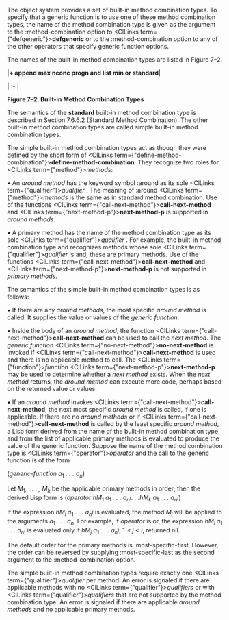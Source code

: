  



The object system provides a set of built-in method combination types. To specify that a generic function is to use one of these method combination types, the name of the method combination type is given as the argument to the :method-combination option to <ClLinks  term={"defgeneric"}><b>defgeneric</b></ClLinks> or to the :method-combination option to any of the other operators that specify generic function options. 



The names of the built-in method combination types are listed in Figure 7–2. 



|**+ append max nconc progn and list min or standard**|

| :- |





**Figure 7–2. Built-in Method Combination Types** 



The semantics of the **standard** built-in method combination type is described in Section 7.6.6.2 (Standard Method Combination). The other built-in method combination types are called simple built-in method combination types. 



The simple built-in method combination types act as though they were defined by the short form of <ClLinks  term={"define-method-combination"}><b>define-method-combination</b></ClLinks>. They recognize two roles for <ClLinks  term={"method"}><i>methods</i></ClLinks>: 



*•* An *around method* has the keyword symbol :around as its sole <ClLinks  term={"qualifier"}><i>qualifier</i></ClLinks> . The meaning of :around <ClLinks  term={"method"}><i>methods</i></ClLinks> is the same as in standard method combination. Use of the functions <ClLinks  term={"call-next-method"}><b>call-next-method</b></ClLinks> and <ClLinks  term={"next-method-p"}><b>next-method-p</b></ClLinks> is supported in *around methods*. 



*•* A primary method has the name of the method combination type as its sole <ClLinks  term={"qualifier"}><i>qualifier</i></ClLinks> . For example, the built-in method combination type and recognizes methods whose sole <ClLinks  term={"qualifier"}><i>qualifier</i></ClLinks> is and; these are primary methods. Use of the functions <ClLinks  term={"call-next-method"}><b>call-next-method</b></ClLinks> and <ClLinks  term={"next-method-p"}><b>next-method-p</b></ClLinks> is not supported in *primary methods*. 



The semantics of the simple built-in method combination types is as follows: 



*•* If there are any *around methods*, the most specific *around method* is called. It supplies the value or values of the *generic function*. 



*•* Inside the body of an *around method*, the function <ClLinks  term={"call-next-method"}><b>call-next-method</b></ClLinks> can be used to call the *next method*. The *generic function* <ClLinks  term={"no-next-method"}><b>no-next-method</b></ClLinks> is invoked if <ClLinks  term={"call-next-method"}><b>call-next-method</b></ClLinks> is used and there is no applicable method to call. The <ClLinks  term={"function"}><i>function</i></ClLinks> <ClLinks  term={"next-method-p"}><b>next-method-p</b></ClLinks> may be used to determine whether a *next method* exists. When the *next method* returns, the *around method* can execute more code, perhaps based on the returned value or values. 







 



 



*•* If an *around method* invokes <ClLinks  term={"call-next-method"}><b>call-next-method</b></ClLinks>, the next most specific *around method* is called, if one is applicable. If there are no *around methods* or if <ClLinks  term={"call-next-method"}><b>call-next-method</b></ClLinks> is called by the least specific *around method*, a Lisp form derived from the name of the built-in method combination type and from the list of applicable primary methods is evaluated to produce the value of the generic function. Suppose the name of the method combination type is <ClLinks  term={"operator"}><i>operator</i></ClLinks> and the call to the generic function is of the form 



(<i>generic-function a</i><sub>1</sub> <i>. . . a<sub>n</sub></i>) 



Let <i>M</i><sub>1</sub><i>, . . . , M<sub>k</sub></i> be the applicable primary methods in order; then the derived Lisp form is (<i>operator hM</i><sub>1</sub> <i>a</i><sub>1</sub> <i>. . . a<sub>n</sub>i. . .hM<sub>k</sub> a</i><sub>1</sub> <i>. . . a<sub>n</sub>i</i>) 



If the expression <i>hM<sub>i</sub> a</i><sub>1</sub> <i>. . . a<sub>n</sub>i</i> is evaluated, the method <i>M<sub>i</sub></i> will be applied to the arguments <i>a</i><sub>1</sub> <i>. . . a<sub>n</sub></i>. For example, if <i>operator</i> is or, the expression <i>hM<sub>i</sub> a</i><sub>1</sub> <i>. . . a<sub>n</sub>i</i> is evaluated only if <i>hM<sub>j</sub> a</i><sub>1</sub> <i>. . . a<sub>n</sub>i</i>, 1 <i>≤ j</i> &lt; <i>i</i>, returned nil. 



The default order for the primary methods is :most-specific-first. However, the order can be reversed by supplying :most-specific-last as the second argument to the :method-combination option. 



The simple built-in method combination types require exactly one <ClLinks  term={"qualifier"}><i>qualifier</i></ClLinks> per method. An error is signaled if there are applicable methods with no <ClLinks  term={"qualifier"}><i>qualifiers</i></ClLinks> or with <ClLinks  term={"qualifier"}><i>qualifiers</i></ClLinks> that are not supported by the method combination type. An error is signaled if there are applicable *around methods* and no applicable primary methods. 




